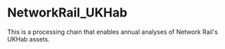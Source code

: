 # NetworkRail_UKHab
This is a processing chain that enables annual analyses of Network Rail's UKHab assets.
